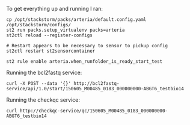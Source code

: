 To get everything up and running I ran:

```
cp /opt/stackstorm/packs/arteria/default.config.yaml /opt/stackstorm/configs/
st2 run packs.setup_virtualenv packs=arteria
st2ctl reload --register-configs

# Restart appears to be necessary to sensor to pickup config
st2ctl restart st2sensorcontainer

st2 rule enable arteria.when_runfolder_is_ready_start_test
```

Running the bcl2fastq service:

```
curl -X POST --data '{}' http://bcl2fastq-service/api/1.0/start/150605_M00485_0183_000000000-ABGT6_testbio14
```

Running the checkqc service:

```
curl http://checkqc-service/qc/150605_M00485_0183_000000000-ABGT6_testbio14
```
